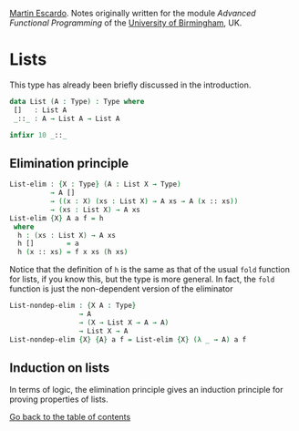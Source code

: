 
[Martin Escardo](Https://www.Cs.Bham.Ac.Uk/~mhe/).
Notes originally written for the module *Advanced Functional Programming* of the [University of Birmingham](https://www.birmingham.ac.uk/index.aspx), UK.


<!--
```agda
{-# OPTIONS --without-K --safe #-}

module List where

open import general-notation
```
-->
# Lists

This type has already been briefly discussed in the introduction.
```agda
data List (A : Type) : Type where
 []   : List A
 _::_ : A → List A → List A

infixr 10 _::_
```

## Elimination principle

```agda
List-elim : {X : Type} (A : List X → Type)
          → A []
          → ((x : X) (xs : List X) → A xs → A (x :: xs))
          → (xs : List X) → A xs
List-elim {X} A a f = h
 where
  h : (xs : List X) → A xs
  h []        = a
  h (x :: xs) = f x xs (h xs)
```
Notice that the definition of `h` is the same as that of the usual `fold` function for lists, if you know this, but the type is more general. In fact, the `fold` function is just the non-dependent version of the eliminator
```agda
List-nondep-elim : {X A : Type}
                 → A
                 → (X → List X → A → A)
                 → List X → A
List-nondep-elim {X} {A} a f = List-elim {X} (λ _ → A) a f
```

## Induction on lists

In terms of logic, the elimination principle gives an induction principle for proving properties of lists.

[Go back to the table of contents](https://martinescardo.github.io/HoTTEST-Summer-School/)
